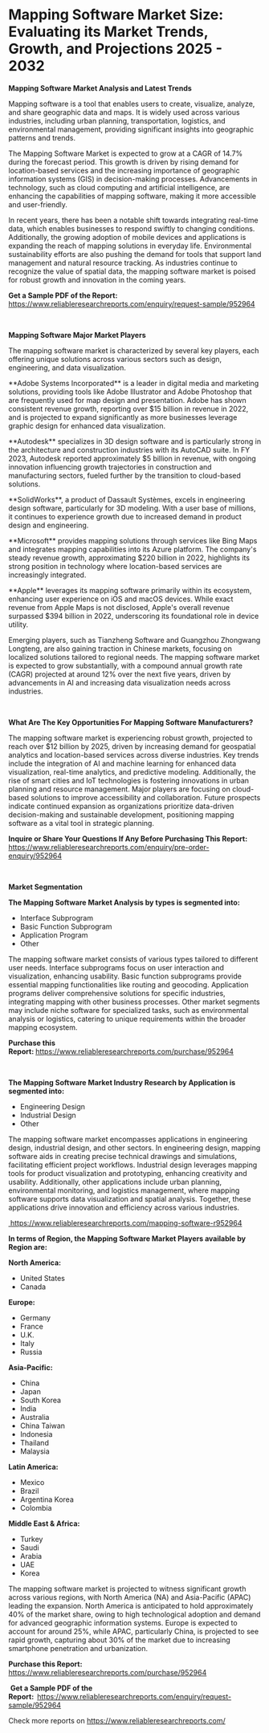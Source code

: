 <p><h1>Mapping Software Market Size: Evaluating its Market Trends, Growth, and Projections 2025 - 2032</h1></p><p><strong>Mapping Software Market Analysis and Latest Trends</strong></p>
<p><p>Mapping software is a tool that enables users to create, visualize, analyze, and share geographic data and maps. It is widely used across various industries, including urban planning, transportation, logistics, and environmental management, providing significant insights into geographic patterns and trends.</p><p>The Mapping Software Market is expected to grow at a CAGR of 14.7% during the forecast period. This growth is driven by rising demand for location-based services and the increasing importance of geographic information systems (GIS) in decision-making processes. Advancements in technology, such as cloud computing and artificial intelligence, are enhancing the capabilities of mapping software, making it more accessible and user-friendly.</p><p>In recent years, there has been a notable shift towards integrating real-time data, which enables businesses to respond swiftly to changing conditions. Additionally, the growing adoption of mobile devices and applications is expanding the reach of mapping solutions in everyday life. Environmental sustainability efforts are also pushing the demand for tools that support land management and natural resource tracking. As industries continue to recognize the value of spatial data, the mapping software market is poised for robust growth and innovation in the coming years.</p></p>
<p><strong>Get a Sample PDF of the Report:&nbsp;</strong> <a href="https://www.reliableresearchreports.com/enquiry/request-sample/952964?utm_campaign=3214&utm_medium=2&utm_source=Github&utm_content=ia&utm_term=06032025&utm_id=mapping-software">https://www.reliableresearchreports.com/enquiry/request-sample/952964</a></p>
<p>&nbsp;</p>
<p><strong>Mapping Software Major Market Players</strong></p>
<p><p>The mapping software market is characterized by several key players, each offering unique solutions across various sectors such as design, engineering, and data visualization. </p><p>**Adobe Systems Incorporated** is a leader in digital media and marketing solutions, providing tools like Adobe Illustrator and Adobe Photoshop that are frequently used for map design and presentation. Adobe has shown consistent revenue growth, reporting over $15 billion in revenue in 2022, and is projected to expand significantly as more businesses leverage graphic design for enhanced data visualization.</p><p>**Autodesk** specializes in 3D design software and is particularly strong in the architecture and construction industries with its AutoCAD suite. In FY 2023, Autodesk reported approximately $5 billion in revenue, with ongoing innovation influencing growth trajectories in construction and manufacturing sectors, fueled further by the transition to cloud-based solutions.</p><p>**SolidWorks**, a product of Dassault Systèmes, excels in engineering design software, particularly for 3D modeling. With a user base of millions, it continues to experience growth due to increased demand in product design and engineering.</p><p>**Microsoft** provides mapping solutions through services like Bing Maps and integrates mapping capabilities into its Azure platform. The company's steady revenue growth, approximating $220 billion in 2022, highlights its strong position in technology where location-based services are increasingly integrated.</p><p>**Apple** leverages its mapping software primarily within its ecosystem, enhancing user experience on iOS and macOS devices. While exact revenue from Apple Maps is not disclosed, Apple's overall revenue surpassed $394 billion in 2022, underscoring its foundational role in device utility.</p><p>Emerging players, such as Tianzheng Software and Guangzhou Zhongwang Longteng, are also gaining traction in Chinese markets, focusing on localized solutions tailored to regional needs. The mapping software market is expected to grow substantially, with a compound annual growth rate (CAGR) projected at around 12% over the next five years, driven by advancements in AI and increasing data visualization needs across industries.</p></p>
<p>&nbsp;</p>
<p><strong>What Are The Key Opportunities For Mapping Software Manufacturers?</strong></p>
<p><p>The mapping software market is experiencing robust growth, projected to reach over $12 billion by 2025, driven by increasing demand for geospatial analytics and location-based services across diverse industries. Key trends include the integration of AI and machine learning for enhanced data visualization, real-time analytics, and predictive modeling. Additionally, the rise of smart cities and IoT technologies is fostering innovations in urban planning and resource management. Major players are focusing on cloud-based solutions to improve accessibility and collaboration. Future prospects indicate continued expansion as organizations prioritize data-driven decision-making and sustainable development, positioning mapping software as a vital tool in strategic planning.</p></p>
<p><strong>Inquire or Share Your Questions If Any Before Purchasing This Report:</strong> <a href="https://www.reliableresearchreports.com/enquiry/pre-order-enquiry/952964?utm_campaign=3214&utm_medium=2&utm_source=Github&utm_content=ia&utm_term=06032025&utm_id=mapping-software">https://www.reliableresearchreports.com/enquiry/pre-order-enquiry/952964</a></p>
<p>&nbsp;</p>
<p><strong>Market Segmentation</strong></p>
<p><strong>The Mapping Software Market Analysis by types is segmented into:</strong></p>
<p><ul><li>Interface Subprogram</li><li>Basic Function Subprogram</li><li>Application Program</li><li>Other</li></ul></p>
<p><p>The mapping software market consists of various types tailored to different user needs. Interface subprograms focus on user interaction and visualization, enhancing usability. Basic function subprograms provide essential mapping functionalities like routing and geocoding. Application programs deliver comprehensive solutions for specific industries, integrating mapping with other business processes. Other market segments may include niche software for specialized tasks, such as environmental analysis or logistics, catering to unique requirements within the broader mapping ecosystem.</p></p>
<p><strong>Purchase this Report:&nbsp;</strong><a href="https://www.reliableresearchreports.com/purchase/952964?utm_campaign=3214&utm_medium=2&utm_source=Github&utm_content=ia&utm_term=06032025&utm_id=mapping-software">https://www.reliableresearchreports.com/purchase/952964</a></p>
<p>&nbsp;</p>
<p><strong>The Mapping Software Market Industry Research by Application is segmented into:</strong></p>
<p><ul><li>Engineering Design</li><li>Industrial Design</li><li>Other</li></ul></p>
<p><p>The mapping software market encompasses applications in engineering design, industrial design, and other sectors. In engineering design, mapping software aids in creating precise technical drawings and simulations, facilitating efficient project workflows. Industrial design leverages mapping tools for product visualization and prototyping, enhancing creativity and usability. Additionally, other applications include urban planning, environmental monitoring, and logistics management, where mapping software supports data visualization and spatial analysis. Together, these applications drive innovation and efficiency across various industries.</p></p>
<p><a href="https://www.reliableresearchreports.com/mapping-software-r952964?utm_campaign=3214&utm_medium=2&utm_source=Github&utm_content=ia&utm_term=06032025&utm_id=mapping-software">&nbsp;https://www.reliableresearchreports.com/mapping-software-r952964</a></p>
<p><strong>In terms of Region, the Mapping Software Market Players available by Region are:</strong></p>
<p>
    <p> <strong> North America: </strong>
        <ul>
            <li>United States</li>
            <li>Canada</li>
        </ul>
        </p> 
    <p> <strong> Europe: </strong>
        <ul>
            <li>Germany</li>
            <li>France</li>
            <li>U.K.</li>
            <li>Italy</li>
            <li>Russia</li>
        </ul>
        </p> 
    <p> <strong> Asia-Pacific: </strong>
        <ul>
            <li>China</li>
            <li>Japan</li>
            <li>South Korea</li>
            <li>India</li>
            <li>Australia</li>
            <li>China Taiwan</li>
            <li>Indonesia</li>
            <li>Thailand</li>
            <li>Malaysia</li>
        </ul>
        </p> 
    <p> <strong> Latin America: </strong>
        <ul>
            <li>Mexico</li>
            <li>Brazil</li>
            <li>Argentina Korea</li>
            <li>Colombia</li>
        </ul>
        </p> 
    <p> <strong> Middle East & Africa: </strong>
        <ul>
            <li>Turkey</li>
            <li>Saudi</li>
            <li>Arabia</li>
            <li>UAE</li>
            <li>Korea</li>
        </ul>
    </p>
    </p>
<p><p>The mapping software market is projected to witness significant growth across various regions, with North America (NA) and Asia-Pacific (APAC) leading the expansion. North America is anticipated to hold approximately 40% of the market share, owing to high technological adoption and demand for advanced geographic information systems. Europe is expected to account for around 25%, while APAC, particularly China, is projected to see rapid growth, capturing about 30% of the market due to increasing smartphone penetration and urbanization.</p></p>
<p><strong>Purchase this Report: </strong><a href="https://www.reliableresearchreports.com/purchase/952964?utm_campaign=3214&utm_medium=2&utm_source=Github&utm_content=ia&utm_term=06032025&utm_id=mapping-software">https://www.reliableresearchreports.com/purchase/952964</a></p>
<p>&nbsp;<strong>Get a Sample PDF of the Report:&nbsp;&nbsp;</strong><a href="https://www.reliableresearchreports.com/enquiry/request-sample/952964?utm_campaign=3214&utm_medium=2&utm_source=Github&utm_content=ia&utm_term=06032025&utm_id=mapping-software">https://www.reliableresearchreports.com/enquiry/request-sample/952964</a></p>
<p><strong></strong></p>
<p>Check more reports on <a href="https://www.reliableresearchreports.com/?utm_campaign=3214&utm_medium=2&utm_source=Github&utm_content=ia&utm_term=06032025&utm_id=mapping-software">https://www.reliableresearchreports.com/</a></p>